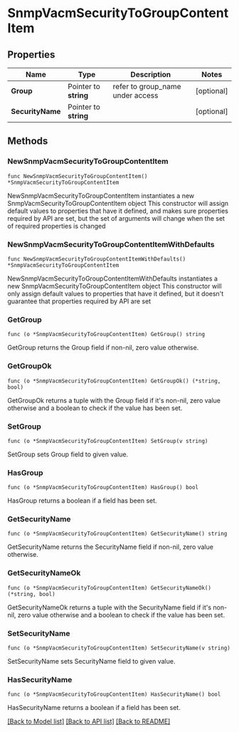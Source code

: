 # SnmpVacmSecurityToGroupContentItem

## Properties

Name | Type | Description | Notes
------------ | ------------- | ------------- | -------------
**Group** | Pointer to **string** | refer to group_name under access | [optional] 
**SecurityName** | Pointer to **string** |  | [optional] 

## Methods

### NewSnmpVacmSecurityToGroupContentItem

`func NewSnmpVacmSecurityToGroupContentItem() *SnmpVacmSecurityToGroupContentItem`

NewSnmpVacmSecurityToGroupContentItem instantiates a new SnmpVacmSecurityToGroupContentItem object
This constructor will assign default values to properties that have it defined,
and makes sure properties required by API are set, but the set of arguments
will change when the set of required properties is changed

### NewSnmpVacmSecurityToGroupContentItemWithDefaults

`func NewSnmpVacmSecurityToGroupContentItemWithDefaults() *SnmpVacmSecurityToGroupContentItem`

NewSnmpVacmSecurityToGroupContentItemWithDefaults instantiates a new SnmpVacmSecurityToGroupContentItem object
This constructor will only assign default values to properties that have it defined,
but it doesn't guarantee that properties required by API are set

### GetGroup

`func (o *SnmpVacmSecurityToGroupContentItem) GetGroup() string`

GetGroup returns the Group field if non-nil, zero value otherwise.

### GetGroupOk

`func (o *SnmpVacmSecurityToGroupContentItem) GetGroupOk() (*string, bool)`

GetGroupOk returns a tuple with the Group field if it's non-nil, zero value otherwise
and a boolean to check if the value has been set.

### SetGroup

`func (o *SnmpVacmSecurityToGroupContentItem) SetGroup(v string)`

SetGroup sets Group field to given value.

### HasGroup

`func (o *SnmpVacmSecurityToGroupContentItem) HasGroup() bool`

HasGroup returns a boolean if a field has been set.

### GetSecurityName

`func (o *SnmpVacmSecurityToGroupContentItem) GetSecurityName() string`

GetSecurityName returns the SecurityName field if non-nil, zero value otherwise.

### GetSecurityNameOk

`func (o *SnmpVacmSecurityToGroupContentItem) GetSecurityNameOk() (*string, bool)`

GetSecurityNameOk returns a tuple with the SecurityName field if it's non-nil, zero value otherwise
and a boolean to check if the value has been set.

### SetSecurityName

`func (o *SnmpVacmSecurityToGroupContentItem) SetSecurityName(v string)`

SetSecurityName sets SecurityName field to given value.

### HasSecurityName

`func (o *SnmpVacmSecurityToGroupContentItem) HasSecurityName() bool`

HasSecurityName returns a boolean if a field has been set.


[[Back to Model list]](../README.md#documentation-for-models) [[Back to API list]](../README.md#documentation-for-api-endpoints) [[Back to README]](../README.md)


